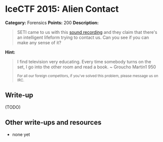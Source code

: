 # IceCTF 2015: Alien Contact

**Category:** Forensics
**Points:** 200
**Description:** 

> SETI came to us with this [sound recording](./qYnSS1aJ5.wav) and they claim that there's an intelligent lifeform trying to contact us. Can you see if you can make any sense of it?

**Hint:**

> <p>I find television very educating. Every time somebody turns on the set, I go into the other room and read a book. ~ Groucho Martin1 950</p><p><small>For all our foreign competitors, if you've solved this problem, please message us on IRC.</small></p>

## Write-up

(TODO)

## Other write-ups and resources

* none yet
